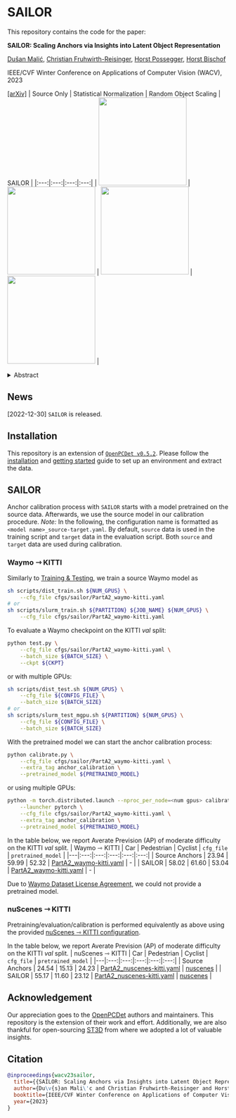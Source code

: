 # SAILOR
This repository contains the code for the paper:

**SAILOR: Scaling Anchors via Insights into Latent Object Representation**

[Dušan Malić](https://scholar.google.at/citations?user=EXovq6wAAAAJ), [Christian Fruhwirth-Reisinger](https://scholar.google.at/citations?user=Mg5Vlp8AAAAJ), [Horst Possegger](https://scholar.google.at/citations?user=iWPrl3wAAAAJ), [Horst Bischof](https://scholar.google.at/citations?user=_pq05Q4AAAAJ)

IEEE/CVF Winter Conference on Applications of Computer Vision (WACV), 2023

[[arXiv]](https://arxiv.org/pdf/2210.07811.pdf)
| Source Only | Statistical Normalization | Random Object Scaling | SAILOR |
|:---:|:---:|:---:|:---:|
| <img src="https://files.icg.tugraz.at/f/082a95a4031d409ea546/?dl=1" width="200"/> | <img src="https://files.icg.tugraz.at/f/c2494ccfc9ca4fb8914a/?dl=1"  width="200"/> | <img src="https://files.icg.tugraz.at/f/3ab1285d5ced41afad06/?dl=1" width="200"/> | <img src="https://files.icg.tugraz.at/f/2ec8f8f0f3a74559b5ca/?dl=1" width="200"/> |

<details>
  <summary>Abstract</summary>
  
> LiDAR 3D object detection models are inevitably biased towards their training dataset. The detector clearly exhibits this bias when employed on a target dataset, particularly towards object sizes. However, object sizes vary heavily between domains due to, for instance, different labeling policies or geographical locations. State-of-the-art unsupervised domain adaptation approaches outsource methods to overcome the object size bias. Mainstream size adaptation approaches exploit target domain statistics, contradicting the original unsupervised assumption. Our novel unsupervised anchor calibration method addresses this limitation. Given a model trained on the source data, we estimate the optimal target anchors in a completely unsupervised manner. The main idea stems from an intuitive observation: by varying the anchor sizes for the target domain, we inevitably introduce noise or even remove valuable object cues. The latent object representation, perturbed by the anchor size, is closest to the learned source features only under the optimal target anchors. We leverage this observation for anchor size optimization. Our experimental results show that, without any retraining, we achieve competitive results even compared to state-of-the-art weakly-supervised size adaptation approaches. In addition, our anchor calibration can be combined with such existing methods, making them completely unsupervised.

</details>

## News
[2022-12-30] `SAILOR` is released.

## Installation
This repository is an extension of [`OpenPCDet v0.5.2`](https://github.com/open-mmlab/OpenPCDet/releases/tag/v0.5.2). Please follow the [installation](docs/INSTALL.md) and [getting started](docs/GETTING_STARTED.md) guide to set up an environment and extract the data.

## SAILOR
Anchor calibration process with `SAILOR` starts with a model pretrained on the source data. Afterwards, we use the source model in our calibration procedure.
*Note:* In the following, the configuration name is formatted as `<model name>_source-target.yaml`. By default, `source` data is used in the training script and `target` data in the evaluation script. Both `source` and `target` data are used during calibration.

### Waymo ⇾ KITTI 
Similarly to [Training & Testing](docs/GETTING_STARTED.md#training--testing), we train a source Waymo model as
```bash
sh scripts/dist_train.sh ${NUM_GPUS} \
    --cfg_file cfgs/sailor/PartA2_waymo-kitti.yaml
# or 
sh scripts/slurm_train.sh ${PARTITION} ${JOB_NAME} ${NUM_GPUS} \
    --cfg_file cfgs/sailor/PartA2_waymo-kitti.yaml
```

To evaluate a Waymo checkpoint on the KITTI *val* split:
```bash
python test.py \
    --cfg_file cfgs/sailor/PartA2_waymo-kitti.yaml \
    --batch_size ${BATCH_SIZE} \
    --ckpt ${CKPT}
```
or with multiple GPUs:
```bash
sh scripts/dist_test.sh ${NUM_GPUS} \
    --cfg_file ${CONFIG_FILE} \
    --batch_size ${BATCH_SIZE}
# or
sh scripts/slurm_test_mgpu.sh ${PARTITION} ${NUM_GPUS} \
    --cfg_file ${CONFIG_FILE} \
    --batch_size ${BATCH_SIZE}
```
With the pretrained model we can start the anchor calibration process:
```bash
python calibrate.py \
    --cfg_file cfgs/sailor/PartA2_waymo-kitti.yaml \
    --extra_tag anchor_calibration \
    --pretrained_model ${PRETRAINED_MODEL}
```
or using multiple GPUs:
```bash
python -m torch.distributed.launch --nproc_per_node=<num gpus> calibrate.py \
    --launcher pytorch \
    --cfg_file cfgs/sailor/PartA2_waymo-kitti.yaml \
    --extra_tag anchor_calibration \
    --pretrained_model ${PRETRAINED_MODEL}
```
In the table below, we report Averate Prevision (AP) of moderate difficulty on the KITTI *val* split. 
| Waymo ⇾ KITTI  | Car | Pedestrian | Cyclist | `cfg_file` | `pretrained_model` |
|---|:---:|:---:|:---:|:---:|:---:|
| Source Anchors | 23.94 | 59.99 | 52.32 | [PartA2_waymo-kitti.yaml](tools/cfgs/sailor/PartA2_waymo-kitti.yaml) | - |
| SAILOR | 58.02 | 61.60 | 53.04 | [PartA2_waymo-kitti.yaml](tools/cfgs/sailor/PartA2_waymo-kitti.yaml) | - |

Due to [Waymo Dataset License Agreement](https://waymo.com/open/terms/), we could not provide a pretrained model.

### nuScenes ⇾ KITTI
Pretraining/evaluation/calibration is performed equivalently as above using the provided [nuScenes ⇾ KITTI configuration](tools/cfgs/sailor/PartA2_nuscenes-kitti.yaml).

In the table below, we report Averate Prevision (AP) of moderate difficulty on the KITTI *val* split. 
| nuScenes ⇾ KITTI  | Car | Pedestrian | Cyclist | `cfg_file` | `pretrained_model` |
|---|:---:|:---:|:---:|:---:|:---:|
| Source Anchors | 24.54 | 15.13 | 24.23 | [PartA2_nuscenes-kitti.yaml](tools/cfgs/sailor/PartA2_nuscenes-kitti.yaml) | [nuscenes](https://files.icg.tugraz.at/f/07dd6e1dc57e429d9334/) | | SAILOR | 55.17 | 11.60 | 23.12 | [PartA2_nuscenes-kitti.yaml](tools/cfgs/sailor/PartA2_nuscenes-kitti.yaml) | [nuscenes](https://files.icg.tugraz.at/f/07dd6e1dc57e429d9334/) |

## Acknowledgement
Our appreciation goes to the [OpenPCDet](https://github.com/open-mmlab/OpenPCDet/) authors and maintainers. This repository is the extension of their work and effort. Additionally, we are also thankful for open-sourcing [ST3D](https://github.com/CVMI-Lab/ST3D/) from where we adopted  a lot of valuable insights.

## Citation
```BibTeX
@inproceedings{wacv23sailor,
  title={{SAILOR: Scaling Anchors via Insights into Latent Object Representation}},
  author={Du\v{s}an Mali\'c and Christian Fruhwirth-Reisinger and Horst Possegger and Horst Bischof},
  booktitle={IEEE/CVF Winter Conference on Applications of Computer Vision (WACV)},
  year={2023}
} 
```
